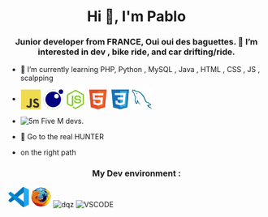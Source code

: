 <h1 align="center">Hi 👋, I'm Pablo </h1>
<h3 align="center">
    Junior developer from FRANCE, Oui oui des baguettes. 👀 I’m interested in dev , bike ride, and car drifting/ride.
</h3>

- 🌱 I’m currently learning PHP, Python , MySQL , Java , HTML , CSS , JS , scalpping
- <img src="https://raw.githubusercontent.com/devicons/devicon/master/icons/javascript/javascript-original.svg" alt="javascript" width="40" height="40" align="center"/> <img src="https://raw.githubusercontent.com/devicons/devicon/master/icons/lua/lua-original.svg" alt="lua" width="40" height="40" align="center"/>   <img src="https://raw.githubusercontent.com/devicons/devicon/master/icons/nodejs/nodejs-original.svg" alt="node" width="40" height="40" align="center" />  <img src="https://raw.githubusercontent.com/devicons/devicon/master/icons/html5/html5-original.svg" alt="html5" width="40" height="40" align="center"/> <img src="https://raw.githubusercontent.com/devicons/devicon/master/icons/css3/css3-original.svg" alt="css3" width="40" height="40" align="center"/>  <img src="https://raw.githubusercontent.com/devicons/devicon/master/icons/mysql/mysql-original.svg" alt="mysql" width="40" height="40" align="center"/>
- <img src="https://fivem-vscode.gallerycdn.vsassets.io/extensions/fivem-vscode/fivem-vscode/0.3.1/1641809875370/Microsoft.VisualStudio.Services.Icons.Default" alt="5m" width="40" height="40"/> Five M devs.
  
- 💞️ Go to the real HUNTER
- on the right path

<h3 align="center">My Dev environment :</h3>

  <img src="https://raw.githubusercontent.com/devicons/devicon/master/icons/vscode/vscode-original.svg" alt="VSCODE" width="40" height="40"/>   <img src="https://raw.githubusercontent.com/devicons/devicon/master/icons/firefox/firefox-original.svg" alt="firefox" width="40" height="40"/> <img src="https://upload.wikimedia.org/wikipedia/commons/thumb/a/ab/Apple-logo.png/600px-Apple-logo.png" alt="dqz" width="40" height="40"/>  <img src="https://cdn-icons-png.flaticon.com/512/1076/1076988.png" alt="VSCODE" width="40" height="40"/>

